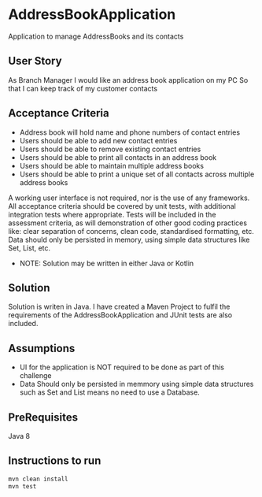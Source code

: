 # AddressBookApplication
Application to manage AddressBooks and its contacts
## User Story

As Branch Manager I would like an address book application on my PC So that I can keep track of my customer contacts

## Acceptance Criteria

- Address book will hold name and phone numbers of contact entries
- Users should be able to add new contact entries
- Users should be able to remove existing contact entries
- Users should be able to print all contacts in an address book
- Users should be able to maintain multiple address books
- Users should be able to print a unique set of all contacts across 
  multiple address books
  
A working user interface is not required, nor is the use of any frameworks. All acceptance criteria should be covered by unit tests, with additional integration tests where appropriate. Tests will be included in the assessment criteria, as will demonstration of other good coding practices like: clear separation of concerns, clean code, standardised formatting, etc. Data should only be persisted in memory, using simple data structures like Set, List, etc.
- NOTE: Solution may be written in either Java or Kotlin

## Solution 
Solution is writen in Java. I have created a Maven Project to fulfil the requirements of the AddressBookApplication and JUnit tests are also included. 

## Assumptions
- UI for the application is NOT required to be done as part of this challenge
- Data Should only be persisted in memmory using simple data structures such as Set and List means no need to use a Database.
## PreRequisites
 Java 8
## Instructions to run 

```bash
mvn clean install
mvn test

```
